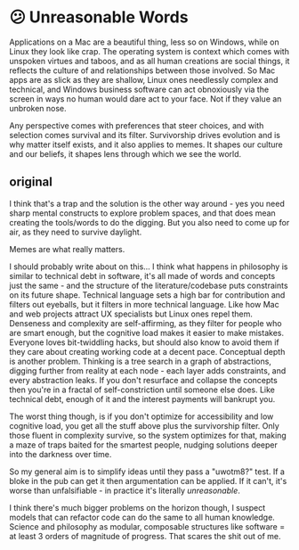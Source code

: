 # 😕 Unreasonable Words

Applications on a Mac are a beautiful thing, less so on Windows, while on Linux
they look like crap. The operating system is context which comes with unspoken
virtues and taboos, and as all human creations are social things, it reflects
the culture of and relationships between those involved. So Mac apps are as
slick as they are shallow, Linux ones needlessly complex and technical, and
Windows business software can act obnoxiously via the screen in ways no human
would dare act to your face. Not if they value an unbroken nose.

Any perspective comes with preferences that steer choices, and with selection
comes survival and its filter. Survivorship drives evolution and is why matter
itself exists, and it also applies to memes. It shapes our culture and our
beliefs, it shapes lens through which we see the world. 


## original

I think that's a trap and the solution is the other way around - yes you need sharp mental constructs to explore problem spaces, and that does mean creating the tools/words to do the digging. But you also need to come up for air, as they need to survive daylight. 

Memes are what really matters.

I should probably write about on this... I think what happens in philosophy is similar to technical debt in software, it's all made of words and concepts just the same - and the structure of the literature/codebase puts constraints on its future shape.
Technical language sets a high bar for contribution and  filters out eyeballs, but it filters in more technical language. Like how Mac and web projects attract UX specialists but Linux ones repel them.
Denseness and complexity are self-affirming, as they filter for people who are smart enough, but the cognitive load makes it easier to make mistakes. Everyone loves bit-twiddling hacks, but should also know to avoid them if they care about creating working code at a decent pace.
Conceptual depth is another problem. Thinking is a tree search in a graph of abstractions, digging further from reality at each node - each layer adds constraints, and every abstraction leaks. If you don't resurface and collapse the concepts then you're in a fractal of self-constriction until someone else does. Like technical debt, enough of it and the interest payments will bankrupt you.

The worst thing though, is if you don't optimize for accessibility and low cognitive load, you get all the stuff above plus the survivorship filter. Only those fluent in complexity survive, so the system optimizes for that, making a maze of traps baited for the smartest people, nudging solutions deeper into the darkness over time.

So my general aim is to simplify ideas until they pass a "uwotm8?" test. If a bloke in the pub can get it then argumentation can be applied. If it can't, it's worse than unfalsifiable - in practice it's literally *unreasonable*.

I think there's much bigger problems on the horizon though, I suspect models that can refactor code can do the same to all human knowledge. Science and philosophy as modular, composable structures like software = at least 3 orders of magnitude of progress. That scares the shit out of me.
